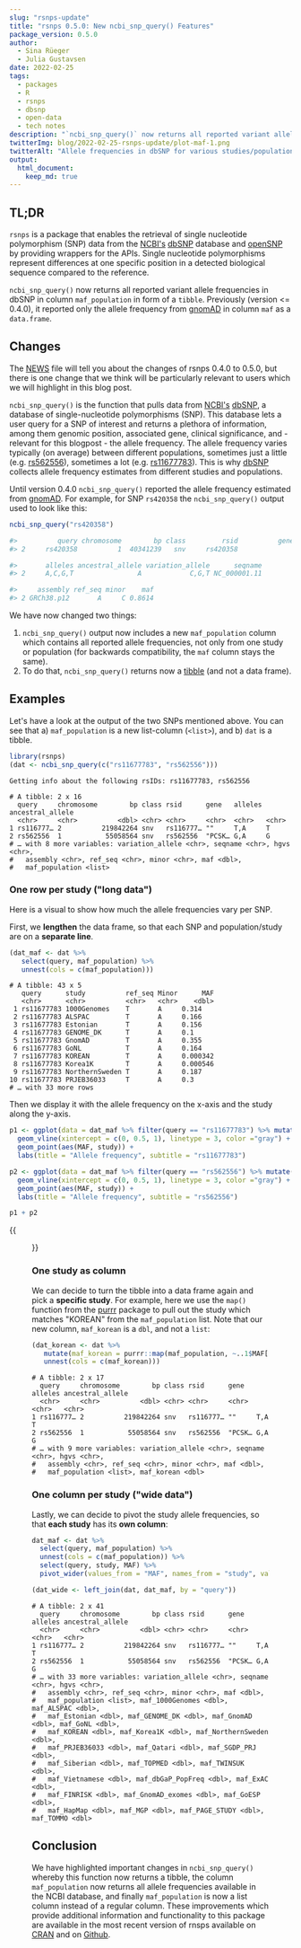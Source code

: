 ```yaml
---
slug: "rsnps-update"
title: "rsnps 0.5.0: New ncbi_snp_query() Features"
package_version: 0.5.0
author:
  - Sina Rüeger
  - Julia Gustavsen
date: 2022-02-25
tags:
  - packages
  - R
  - rsnps
  - dbsnp
  - open-data
  - tech notes
description: "`ncbi_snp_query()` now returns all reported variant allele frequencies in dbSNP."
twitterImg: blog/2022-02-25-rsnps-update/plot-maf-1.png
twitterAlt: "Allele frequencies in dbSNP for various studies/populations."
output: 
  html_document:
    keep_md: true
---
```






## TL;DR

`rsnps` is a package that enables the retrieval of single nucleotide polymorphism (SNP) data from the  [NCBI's](https://www.ncbi.nlm.nih.gov/) [dbSNP](https://www.ncbi.nlm.nih.gov/snp/) database and [openSNP](https://opensnp.org/) by providing wrappers for the APIs. Single nucleotide polymorphisms represent differences at one specific position in a detected biological sequence compared to the reference. 

`ncbi_snp_query()` now returns all reported variant allele frequencies in dbSNP in column `maf_population` in form of a `tibble`. Previously (version <= 0.4.0), it reported only the allele frequency from [gnomAD](https://gnomad.broadinstitute.org/) in column `maf` as a `data.frame`. 

## Changes

The [NEWS](https://github.com/ropensci/rsnps/blob/master/NEWS.md) file will tell you about the changes of rsnps 0.4.0 to 0.5.0, but there is one change that we think will be particularly relevant to users which we will highlight in this blog post.

`ncbi_snp_query()` is the function that pulls data from [NCBI's](https://www.ncbi.nlm.nih.gov/) [dbSNP](https://www.ncbi.nlm.nih.gov/snp/), a database of single-nucleotide polymorphisms (SNP). This database lets a user query for a SNP of interest and returns a plethora of information, among them genomic position, associated gene, clinical significance, and - relevant for this blogpost - the allele frequency. The allele frequency varies typically (on average) between different populations, sometimes just a little (e.g. [rs562556](https://www.ncbi.nlm.nih.gov/snp/rs562556#frequency_tab)), sometimes a lot (e.g. [rs11677783](https://www.ncbi.nlm.nih.gov/snp/rs11677783#frequency_tab)). This is why [dbSNP](https://www.ncbi.nlm.nih.gov/snp/) collects allele frequency estimates from different studies and populations.

Until version 0.4.0 `ncbi_snp_query()` reported the allele frequency estimated from [gnomAD](https://gnomad.broadinstitute.org/). For example, for SNP `rs420358` the `ncbi_snp_query()` output used to look like this:

```r
ncbi_snp_query("rs420358")

#>          query chromosome        bp class         rsid          gene
#> 2     rs420358          1  40341239   snv     rs420358              

#>       alleles ancestral_allele variation_allele      seqname
#> 2     A,C,G,T                A            C,G,T NC_000001.11

#>     assembly ref_seq minor    maf
#> 2 GRCh38.p12       A     C 0.8614
```

We have now changed two things:

1. `ncbi_snp_query()` output now includes a new `maf_population` column which contains all reported allele frequencies, not only from one study or population (for backwards compatibility, the `maf` column stays the same).
2. To do that, `ncbi_snp_query()` returns now a [tibble](https://tibble.tidyverse.org/) (and not a data frame). 


## Examples

Let's have a look at the output of the two SNPs mentioned above. You can see that a) `maf_population` is a new list-column (`<list>`), and b) `dat` is a tibble.




```r 
library(rsnps)
(dat <- ncbi_snp_query(c("rs11677783", "rs562556")))
```

```
Getting info about the following rsIDs: rs11677783, rs562556
```

```
# A tibble: 2 x 16
  query     chromosome        bp class rsid      gene   alleles ancestral_allele
  <chr>     <chr>          <dbl> <chr> <chr>     <chr>  <chr>   <chr>           
1 rs116777… 2          219842264 snv   rs116777… ""     T,A     T               
2 rs562556  1           55058564 snv   rs562556  "PCSK… G,A     G               
# … with 8 more variables: variation_allele <chr>, seqname <chr>, hgvs <chr>,
#   assembly <chr>, ref_seq <chr>, minor <chr>, maf <dbl>,
#   maf_population <list>
```


### One row per study ("long data")

Here is a visual to show how much the allele frequencies vary per SNP. 

First, we **lengthen** the data frame, so that each SNP and population/study are on a **separate line**. 
```r 
(dat_maf <- dat %>% 
   select(query, maf_population) %>% 
   unnest(cols = c(maf_population)))
```

```
# A tibble: 43 x 5
   query      study          ref_seq Minor      MAF
   <chr>      <chr>          <chr>   <chr>    <dbl>
 1 rs11677783 1000Genomes    T       A     0.314   
 2 rs11677783 ALSPAC         T       A     0.166   
 3 rs11677783 Estonian       T       A     0.156   
 4 rs11677783 GENOME_DK      T       A     0.1     
 5 rs11677783 GnomAD         T       A     0.355   
 6 rs11677783 GoNL           T       A     0.164   
 7 rs11677783 KOREAN         T       A     0.000342
 8 rs11677783 Korea1K        T       A     0.000546
 9 rs11677783 NorthernSweden T       A     0.187   
10 rs11677783 PRJEB36033     T       A     0.3     
# … with 33 more rows
```

Then we display it with the allele frequency on the x-axis and the study along the y-axis. 

```r 
p1 <- ggplot(data = dat_maf %>% filter(query == "rs11677783") %>% mutate(study = forcats::fct_reorder(study, MAF ))) + 
  geom_vline(xintercept = c(0, 0.5, 1), linetype = 3, color ="gray") +
  geom_point(aes(MAF, study)) + 
  labs(title = "Allele frequency", subtitle = "rs11677783") 

p2 <- ggplot(data = dat_maf %>% filter(query == "rs562556") %>% mutate(study = forcats::fct_reorder(study, MAF ))) + 
  geom_vline(xintercept = c(0, 0.5, 1), linetype = 3, color ="gray") +
  geom_point(aes(MAF, study)) + 
  labs(title = "Allele frequency", subtitle = "rs562556") 

p1 + p2
```
{{<figure src="plot-maf-1.png" alt="Two figures displaying the allele frequency for two genetic variants (rs11677783, rs562556). Each figure is a dot plot with study along the vertical, y-axis and MAF along the horizontal, x-axis. The studies are arranged in ascending order of MAF" caption="Allele frequencies in dbSNP for rs11677783, rs562556 and various studies/populations." width="800">}}
### One study as column 

We can decide to turn the tibble into a data frame again and pick a **specific study**. For example, here we use the `map()` function from the [purrr](https://purrr.tidyverse.org/) package to pull out the study which matches "KOREAN" from the `maf_population` list. Note that our new column, `maf_korean` is a `dbl`, and not a `list`: 
 
```r 
(dat_korean <- dat %>% 
   mutate(maf_korean = purrr::map(maf_population, ~..1$MAF[..1$study=="KOREAN"])) %>% 
   unnest(cols = c(maf_korean)))
```

```
# A tibble: 2 x 17
  query     chromosome        bp class rsid      gene   alleles ancestral_allele
  <chr>     <chr>          <dbl> <chr> <chr>     <chr>  <chr>   <chr>           
1 rs116777… 2          219842264 snv   rs116777… ""     T,A     T               
2 rs562556  1           55058564 snv   rs562556  "PCSK… G,A     G               
# … with 9 more variables: variation_allele <chr>, seqname <chr>, hgvs <chr>,
#   assembly <chr>, ref_seq <chr>, minor <chr>, maf <dbl>,
#   maf_population <list>, maf_korean <dbl>
```

### One column per study ("wide data")
Lastly, we can decide to pivot the study allele frequencies, so that **each study** has its **own column**:

```r 
dat_maf <- dat %>% 
  select(query, maf_population) %>% 
  unnest(cols = c(maf_population)) %>%
  select(query, study, MAF) %>%
  pivot_wider(values_from = "MAF", names_from = "study", values_fn = min, names_prefix = "maf_") ## if duplicate, picking the minimum

(dat_wide <- left_join(dat, dat_maf, by = "query"))
```

```
# A tibble: 2 x 41
  query     chromosome        bp class rsid      gene   alleles ancestral_allele
  <chr>     <chr>          <dbl> <chr> <chr>     <chr>  <chr>   <chr>           
1 rs116777… 2          219842264 snv   rs116777… ""     T,A     T               
2 rs562556  1           55058564 snv   rs562556  "PCSK… G,A     G               
# … with 33 more variables: variation_allele <chr>, seqname <chr>, hgvs <chr>,
#   assembly <chr>, ref_seq <chr>, minor <chr>, maf <dbl>,
#   maf_population <list>, maf_1000Genomes <dbl>, maf_ALSPAC <dbl>,
#   maf_Estonian <dbl>, maf_GENOME_DK <dbl>, maf_GnomAD <dbl>, maf_GoNL <dbl>,
#   maf_KOREAN <dbl>, maf_Korea1K <dbl>, maf_NorthernSweden <dbl>,
#   maf_PRJEB36033 <dbl>, maf_Qatari <dbl>, maf_SGDP_PRJ <dbl>,
#   maf_Siberian <dbl>, maf_TOPMED <dbl>, maf_TWINSUK <dbl>,
#   maf_Vietnamese <dbl>, maf_dbGaP_PopFreq <dbl>, maf_ExAC <dbl>,
#   maf_FINRISK <dbl>, maf_GnomAD_exomes <dbl>, maf_GoESP <dbl>,
#   maf_HapMap <dbl>, maf_MGP <dbl>, maf_PAGE_STUDY <dbl>, maf_TOMMO <dbl>
```

## Conclusion

We have highlighted important changes in `ncbi_snp_query()` whereby this function now returns a tibble, the column `maf_population` now returns all allele frequencies available in the NCBI database, and finally `maf_population` is now a list column instead of a regular column. These improvements which provide additional information and functionality to this package are available in the most recent version of rnsps available on [CRAN](https://cran.r-project.org/web/packages/rsnps/index.html) and on [Github](https://github.com/ropensci/rsnps).
